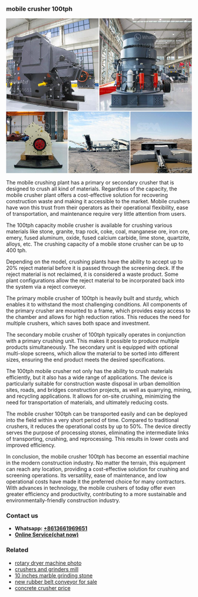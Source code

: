 <h3>mobile crusher 100tph</h3><img src='1706773428.jpg' alt=''><p>The mobile crushing plant has a primary or secondary crusher that is designed to crush all kind of materials. Regardless of the capacity, the mobile crusher plant offers a cost-effective solution for recovering construction waste and making it accessible to the market. Mobile crushers have won this trust from their operators as their operational flexibility, ease of transportation, and maintenance require very little attention from users.</p><p>The 100tph capacity mobile crusher is available for crushing various materials like stone, granite, trap rock, coke, coal, manganese ore, iron ore, emery, fused aluminum, oxide, fused calcium carbide, lime stone, quartzite, alloys, etc. The crushing capacity of a mobile stone crusher can be up to 400 tph.</p><p>Depending on the model, crushing plants have the ability to accept up to 20% reject material before it is passed through the screening deck. If the reject material is not reclaimed, it is considered a waste product. Some plant configurations allow the reject material to be incorporated back into the system via a reject conveyor.</p><p>The primary mobile crusher of 100tph is heavily built and sturdy, which enables it to withstand the most challenging conditions. All components of the primary crusher are mounted to a frame, which provides easy access to the chamber and allows for high reduction ratios. This reduces the need for multiple crushers, which saves both space and investment.</p><p>The secondary mobile crusher of 100tph typically operates in conjunction with a primary crushing unit. This makes it possible to produce multiple products simultaneously. The secondary unit is equipped with optional multi-slope screens, which allow the material to be sorted into different sizes, ensuring the end product meets the desired specifications.</p><p>The 100tph mobile crusher not only has the ability to crush materials efficiently, but it also has a wide range of applications. The device is particularly suitable for construction waste disposal in urban demolition sites, roads, and bridges construction projects, as well as quarrying, mining, and recycling applications. It allows for on-site crushing, minimizing the need for transportation of materials, and ultimately reducing costs.</p><p>The mobile crusher 100tph can be transported easily and can be deployed into the field within a very short period of time. Compared to traditional crushers, it reduces the operational costs by up to 50%. The device directly serves the purpose of processing stones, eliminating the intermediate links of transporting, crushing, and reprocessing. This results in lower costs and improved efficiency.</p><p>In conclusion, the mobile crusher 100tph has become an essential machine in the modern construction industry. No matter the terrain, this equipment can reach any location, providing a cost-effective solution for crushing and screening operations. Its versatility, ease of maintenance, and low operational costs have made it the preferred choice for many contractors. With advances in technology, the mobile crushers of today offer even greater efficiency and productivity, contributing to a more sustainable and environmentally-friendly construction industry.</p><h3>Contact us</h3><ul><li><strong>Whatsapp:&nbsp;<a href="https://wa.me/8613661969651">+8613661969651</a></strong></li><li><a href="https://swt.shibang-china.com/?git&amp;zhl&amp;mobile crusher 100tph"><strong>Online Service(chat now)</strong></a></li></ul><h3>Related</h3><ul><li><a href='rotary dryer machine photo.md'>rotary dryer machine photo</a></li><li><a href='crushers and grinders mill.md'>crushers and grinders mill</a></li><li><a href='10 inches marble grinding stone.md'>10 inches marble grinding stone</a></li><li><a href='new rubber belt conveyor for sale.md'>new rubber belt conveyor for sale</a></li><li><a href='concrete crusher price.md'>concrete crusher price</a></li></ul>